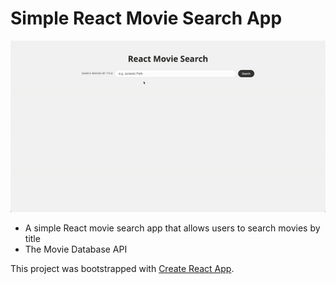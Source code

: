 # Simple React Movie Search App

![React Movie Search App Preview](./src/images/preview.gif)

- A simple React movie search app that allows users to search movies by title
- The Movie Database API 



This project was bootstrapped with [Create React App](https://github.com/facebook/create-react-app).